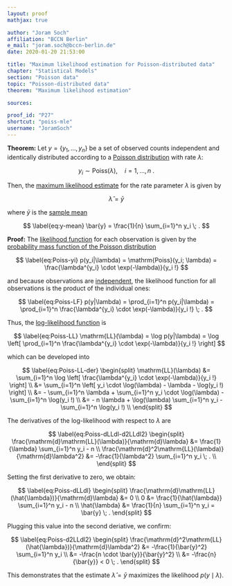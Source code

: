 ```yaml
---
layout: proof
mathjax: true

author: "Joram Soch"
affiliation: "BCCN Berlin"
e_mail: "joram.soch@bccn-berlin.de"
date: 2020-01-20 21:53:00

title: "Maximum likelihood estimation for Poisson-distributed data"
chapter: "Statistical Models"
section: "Poisson data"
topic: "Poisson-distributed data"
theorem: "Maximum likelihood estimation"

sources:

proof_id: "P27"
shortcut: "poiss-mle"
username: "JoramSoch"
---
```



**Theorem:** Let $y = \left\lbrace y_1, \ldots, y_n \right\rbrace$ be a set of observed counts independent and identically distributed according to a [Poisson distribution](/D/poiss) with rate $\lambda$:

$$ \label{eq:Poiss}
y_i \sim \mathrm{Poiss}(\lambda), \quad i = 1, \ldots, n \; .
$$

Then, the [maximum likelihood estimate](/D/mle) for the rate parameter $\lambda$ is given by

$$ \label{eq:Poiss-MLE}
\hat{\lambda} = \bar{y}
$$

where $\bar{y}$ is the [sample mean](/P/ev-sample)

$$ \label{eq:y-mean}
\bar{y} = \frac{1}{n} \sum_{i=1}^n y_i \; .
$$


**Proof:** The [likelihood function](/D/lf) for each observation is given by the [probability mass function of the Poisson distribution](/P/poiss-pdf)

$$ \label{eq:Poiss-yi}
p(y_i|\lambda) = \mathrm{Poiss}(y_i; \lambda) = \frac{\lambda^{y_i} \cdot \exp(-\lambda)}{y_i !}
$$

and because observations are [independent](/D/ind), the likelihood function for all observations is the product of the individual ones:

$$ \label{eq:Poiss-LF}
p(y|\lambda) = \prod_{i=1}^n p(y_i|\lambda) = \prod_{i=1}^n \frac{\lambda^{y_i} \cdot \exp(-\lambda)}{y_i !} \; .
$$

Thus, the [log-likelihood function](/D/llf) is

$$ \label{eq:Poiss-LL}
\mathrm{LL}(\lambda) = \log p(y|\lambda) = \log \left[ \prod_{i=1}^n \frac{\lambda^{y_i} \cdot \exp(-\lambda)}{y_i !} \right]
$$

which can be developed into

$$ \label{eq:Poiss-LL-der}
\begin{split}
\mathrm{LL}(\lambda) &= \sum_{i=1}^n \log \left[ \frac{\lambda^{y_i} \cdot \exp(-\lambda)}{y_i !} \right] \\
&= \sum_{i=1}^n \left[ y_i \cdot \log(\lambda) - \lambda - \log(y_i !) \right] \\
&= - \sum_{i=1}^n \lambda + \sum_{i=1}^n y_i \cdot \log(\lambda) - \sum_{i=1}^n \log(y_i !) \\
&= - n \lambda + \log(\lambda) \sum_{i=1}^n y_i - \sum_{i=1}^n \log(y_i !) \\
\end{split}
$$

The derivatives of the log-likelihood with respect to $\lambda$ are

$$ \label{eq:Poiss-dLLdl-d2LLdl2}
\begin{split}
\frac{\mathrm{d}\mathrm{LL}(\lambda)}{\mathrm{d}\lambda} &= \frac{1}{\lambda} \sum_{i=1}^n y_i - n \\
\frac{\mathrm{d}^2\mathrm{LL}(\lambda)}{\mathrm{d}\lambda^2} &= -\frac{1}{\lambda^2} \sum_{i=1}^n y_i \; . \\
\end{split}
$$

Setting the first derivative to zero, we obtain:

$$ \label{eq:Poiss-dLLdl}
\begin{split}
\frac{\mathrm{d}\mathrm{LL}(\hat{\lambda})}{\mathrm{d}\lambda} &= 0 \\
0 &= \frac{1}{\hat{\lambda}} \sum_{i=1}^n y_i - n \\
\hat{\lambda} &= \frac{1}{n} \sum_{i=1}^n y_i = \bar{y} \; .
\end{split}
$$

Plugging this value into the second deriative, we confirm:

$$ \label{eq:Poiss-d2LLdl2}
\begin{split}
\frac{\mathrm{d}^2\mathrm{LL}(\hat{\lambda})}{\mathrm{d}\lambda^2} &= -\frac{1}{\bar{y}^2} \sum_{i=1}^n y_i \\
&= -\frac{n \cdot \bar{y}}{\bar{y}^2} \\
&= -\frac{n}{\bar{y}} < 0 \; .
\end{split}
$$

This demonstrates that the estimate $\hat{\lambda} = \bar{y}$ maximizes the likelihood $p(y \mid \lambda)$.